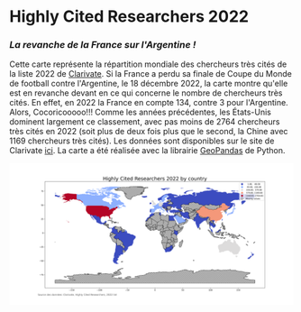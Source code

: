 # Highly Cited Researchers 2022

 ### *La revanche de la France sur l'Argentine !*

<p>Cette carte représente la répartition mondiale des chercheurs très cités de la liste 2022 de <a href="https://clarivate.com/" target="_blank">Clarivate</a>. Si la France a perdu sa finale de Coupe du Monde de football contre l'Argentine, le 18 décembre 2022, la carte montre qu'elle est en revanche devant en ce qui concerne le nombre de chercheurs très cités. En effet, en 2022 la France en compte 134, contre 3 pour l'Argentine. Alors, Cocoricooooo!!! Comme les années précédentes, les États-Unis dominent largement ce classement, avec pas moins de 2764 chercheurs très cités en 2022 (soit plus de deux fois plus que le second, la Chine avec 1169 chercheurs très cités). Les données sont disponibles sur le site de Clarivate <a href="https://clarivate.com/highly-cited-researchers/" target="_blank">ici</a>. La carte a été réalisée avec la librairie <a href="https://geopandas.org/en/stable/" target="_blank">GeoPandas</a> de Python.</p>

<img src="https://github.com/Mandy21/Images/blob/main/Hici_2022_country.png" />
